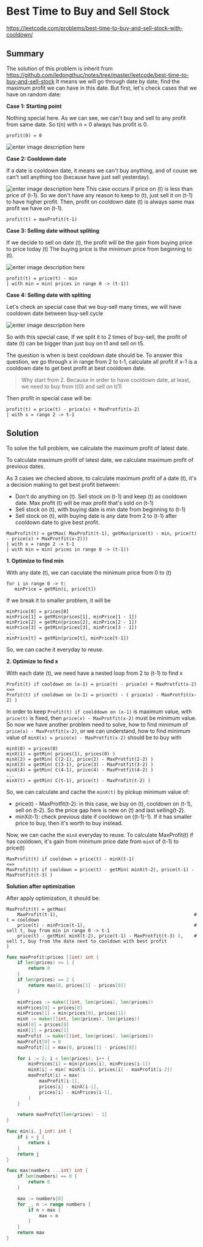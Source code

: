 
# Best Time to Buy and Sell Stock

https://leetcode.com/problems/best-time-to-buy-and-sell-stock-with-cooldown/

## Summary

The solution of this problem is inherit from https://github.com/ledongthuc/notes/tree/master/leetcode/best-time-to-buy-and-sell-stock
It means we will go through date by date, find the maximum profit we can have in this date.
But first, let's check cases that we have on random date:

**Case 1: Starting point**

Nothing special here.
As we can see, we can't buy and sell to any profit from same date.
So t(n) with n = 0 always has profit is 0.

```
profit(0) = 0
```

![enter image description here](https://raw.githubusercontent.com/ledongthuc/notes/master/leetcode/best-time-to-buy-and-sell-stock-with-cooldown/BestTimeToBuyAndSellStockWithCooldown-Chart-0.png)

**Case 2: Cooldown date**

If a date is cooldown date, it means we can't buy anything, and of couse we can't sell anything too (because have just sell yesterday).

![enter image description here](https://raw.githubusercontent.com/ledongthuc/notes/master/leetcode/best-time-to-buy-and-sell-stock-with-cooldown/BestTimeToBuyAndSellStockWithCooldown-Chart-cooldown.png)
This case occurs if price on (t) is less than price of (t-1). So we don't have any reason to keep to (t), just sell it on (t-1) to have higher profit. Then, profit on cooldown date (t) is always same max profit we have on (t-1).

```
profit(t) = maxProfit(t-1)
```

**Case 3: Selling date without spliting**

If we decide to sell on date (t), the profit will be the gain from buying price to price today (t)
The buying price is the minimum price from beginning to (t).

![enter image description here](https://raw.githubusercontent.com/ledongthuc/notes/master/leetcode/best-time-to-buy-and-sell-stock-with-cooldown/BestTimeToBuyAndSellStockWithCooldown-Chart-sell.png)
```
profit(t) = price(t) - min
| with min = min( prices in range 0 -> (t-1))
```

**Case 4: Selling date with spliting**

Let's check an special case that we buy-sell many times, we will have cooldown date between buy-sell cycle

![enter image description here](https://raw.githubusercontent.com/ledongthuc/notes/master/leetcode/best-time-to-buy-and-sell-stock-with-cooldown/BestTimeToBuyAndSellStockWithCooldown-Chart-sell-with-cooldown.png)

So with this special case, If we split it to 2 times of buy-sell, the profit of date (t) can be bigger than just buy on t1 and sell on t5.

The question is when is best cooldown date should be. To answer this question, we go through x in range from 2 to t-1, calculate all profit if x-1 is a cooldown date to get best profit at best cooldown date.

> Why start from 2. Because in order to have cooldown date, at least, we need to buy from t(0) and sell on t(1)

Then profit in special case will be:

```
profit(t) = price(t) - price(x) + MaxProtfit(x-2)
| with x = range 2 -> t-1
```

## Solution

To solve the full problem, we calculate the maximum profit of latest date.

To calculate maximum profit of latest date, we calculate maximum profit of previous dates.

As 3 cases we checked above, to calculate maximum profit of a date (t), it's a decision making to get best profit between:
 - Don't do anything on (t). Sell stock on (t-1) and keep (t) as cooldown date. Max profit (t) will be max profit that's sold on (t-1)
 - Sell stock on (t), with buying date is min date from beginning to (t-1)
 - Sell stock on (t), with buying date is any date from 2 to (t-1) after cooldown date to give best profit.

```
MaxProfit(t) = getMax( MaxProfit(t-1), getMax(price(t) - min, price(t) - price(x) + MaxProtfit(x-2)))
| with x = range 2 -> t-1
| with min = min( prices in range 0 -> (t-1))
```



**1. Optimize to find min**

With any date (t), we can caculate the minimum price from 0 to (t)

```
for i in range 0 -> t:
   minPrice = getMin(i, price[t])
```

If we break it to smaller problem, it will be

```
minPrice[0] = prices[0]
minPrice[1] = getMin(prices[1], minPrice[1 - 1])
minPrice[2] = getMin(prices[2], minPrice[2 - 1])
minPrice[3] = getMin(prices[3], minPrice[3 - 1])
...
minPrice[t] = getMin(price[t], minPrice[t-1])
```
So, we can cache it everyday to reuse.

**2. Optimize to find x**

With each date (t), we need have a nested loop from 2 to (t-1) to find x

```
Profit(t) if cooldown on (x-1) = price(t) - price(x) + MaxProtfit(x-2)
<=>
Profit(t) if cooldown on (x-1) = price(t) - ( price(x) - MaxProtfit(x-2) )
```

In order to keep `Profit(t) if coolddown on (x-1)` is maximum value, with `price(t)` is fixed,
then `price(x) - MaxProtfit(x-2)` must be minimum value.
So now we have another problem need to solve, how to find minimum of `price(x) - MaxProtfit(x-2)`,
or we can understand, how to find minimum value of `minX(x) = price(x) - MaxProtfit(x-2)` should be to buy with 

```
minX(0) = prices(0)
minX(1) = getMin( prices(1), prices(0) )
minX(2) = getMin( C(2-1), price(2) - MaxProtfit(2-2) )
minX(3) = getMin( C(3-1), price(3) - MaxProtfit(3-2) )
minX(4) = getMin( C(4-1), price(4) - MaxProtfit(4-2) )
...
minX(t) = getMin( C(t-1), price(t) - MaxProfit(t-2) )
```

So, we can calculate and cache the `minX(t)` by pickup minimum value of:
 - price(t) - MaxProtfit(t-2): in this case, we buy on (t), cooldown on (t-1), sell on (t-2). So the price gap here is new on (t) and last selling(t-2).
 - minX(t-1): check previous date if cooldown on ((t-1)-1). If it has smaller price to buy, then it's worth to buy instead.

Now, we can cache the `minX` everyday to reuse.
To calculate MaxProfit(t) if has cooldown, it's gain from minimum price date from `minX` of (t-1) to price(t)

```
MaxProfit(t) if cooldown = price(t) - minX(t-1)
<=>
MaxProfit(t) if cooldown = price(t) - getMin( minX(t-2), price(t-1) - MaxProtfit(t-3) )
```

**Solution after optimization**

After apply optimization, it should be:

```
MaxProfit(t) = getMax(
	MaxProfit(t-1),                                                  # t = cooldown
	price(t) - minPrice(t-1),                                        # sell t, buy from min in range 0 -> t-1
	price(t) - getMin( minX(t-2), price(t-1) - MaxProtfit(t-3) ),    # sell t, buy from the date next to cooldown with best profit
)
```

```go
func maxProfit(prices []int) int {
    if len(prices) <= 1 {
        return 0
    }
    if len(prices) == 2 {
        return max(0, prices[1] - prices[0])
    }

    minPrices := make([]int, len(prices), len(prices))
    minPrices[0] = prices[0]
    minPrices[1] = min(prices[0], prices[1])
    minX := make([]int, len(prices), len(prices))
    minX[0] = prices[0]
    minX[1] = prices[1]
    maxProfit := make([]int, len(prices), len(prices))
    maxProfit[0] = 0
    maxProfit[1] = max(0, prices[1] - prices[0])

    for i := 2; i < len(prices); i++ {
        minPrices[i] = min(prices[i], minPrices[i-1])
        minX[i] = min( minX[i-1], prices[i] - maxProfit[i-2])
        maxProfit[i] = max(
            maxProfit[i-1], 
            prices[i] - minX[i-1],
            prices[i] - minPrices[i-1],
        )
    }

    return maxProfit[len(prices) - 1]
}

func min(i, j int) int {
    if i < j {
        return i
    }
    return j
}

func max(numbers ...int) int {
    if len(numbers) == 0 {
        return 0
    }

    max := numbers[0]
    for _, n := range numbers {
        if n > max {
            max = n
        }
    }
    return max
}
```
